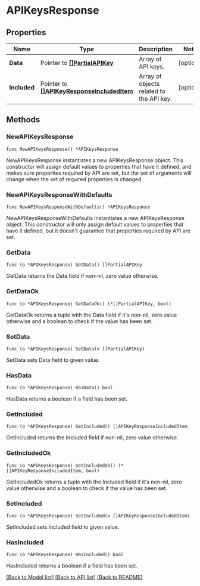 # APIKeysResponse

## Properties

| Name         | Type                                                                         | Description                              | Notes      |
| ------------ | ---------------------------------------------------------------------------- | ---------------------------------------- | ---------- |
| **Data**     | Pointer to [**[]PartialAPIKey**](PartialAPIKey.md)                           | Array of API keys.                       | [optional] |
| **Included** | Pointer to [**[]APIKeyResponseIncludedItem**](APIKeyResponseIncludedItem.md) | Array of objects related to the API key. | [optional] |

## Methods

### NewAPIKeysResponse

`func NewAPIKeysResponse() *APIKeysResponse`

NewAPIKeysResponse instantiates a new APIKeysResponse object.
This constructor will assign default values to properties that have it defined,
and makes sure properties required by API are set, but the set of arguments
will change when the set of required properties is changed.

### NewAPIKeysResponseWithDefaults

`func NewAPIKeysResponseWithDefaults() *APIKeysResponse`

NewAPIKeysResponseWithDefaults instantiates a new APIKeysResponse object.
This constructor will only assign default values to properties that have it defined,
but it doesn't guarantee that properties required by API are set.

### GetData

`func (o *APIKeysResponse) GetData() []PartialAPIKey`

GetData returns the Data field if non-nil, zero value otherwise.

### GetDataOk

`func (o *APIKeysResponse) GetDataOk() (*[]PartialAPIKey, bool)`

GetDataOk returns a tuple with the Data field if it's non-nil, zero value otherwise
and a boolean to check if the value has been set.

### SetData

`func (o *APIKeysResponse) SetData(v []PartialAPIKey)`

SetData sets Data field to given value.

### HasData

`func (o *APIKeysResponse) HasData() bool`

HasData returns a boolean if a field has been set.

### GetIncluded

`func (o *APIKeysResponse) GetIncluded() []APIKeyResponseIncludedItem`

GetIncluded returns the Included field if non-nil, zero value otherwise.

### GetIncludedOk

`func (o *APIKeysResponse) GetIncludedOk() (*[]APIKeyResponseIncludedItem, bool)`

GetIncludedOk returns a tuple with the Included field if it's non-nil, zero value otherwise
and a boolean to check if the value has been set.

### SetIncluded

`func (o *APIKeysResponse) SetIncluded(v []APIKeyResponseIncludedItem)`

SetIncluded sets Included field to given value.

### HasIncluded

`func (o *APIKeysResponse) HasIncluded() bool`

HasIncluded returns a boolean if a field has been set.

[[Back to Model list]](../README.md#documentation-for-models) [[Back to API list]](../README.md#documentation-for-api-endpoints) [[Back to README]](../README.md)
